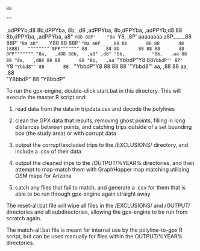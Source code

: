                                                                               88                       
                                                                              ""                       
                                                                                                       
 ,adPPYb,d8 8b,dPPYba, 8b,     ,d8          ,adPPYba, 8b,dPPYba,   ,adPPYb,d8 88 8b,dPPYba,   ,adPPYba,
a8"    `Y88 88P'    "8a `Y8, ,8P' aaaaaaaa a8P_____88 88P'   `"8a a8"    `Y88 88 88P'   `"8a a8P_____88
8b       88 88       d8   )888(   """""""" 8PP""""""" 88       88 8b       88 88 88       88 8PP"""""""
"8a,   ,d88 88b,   ,a8" ,d8" "8b,          "8b,   ,aa 88       88 "8a,   ,d88 88 88       88 "8b,   ,aa
 `"YbbdP"Y8 88`YbbdP"' 8P'     `Y8          `"Ybbd8"' 88       88  `"YbbdP"Y8 88 88       88  `"Ybbd8"'
 aa,    ,88 88                                                     aa,    ,88                          
  "Y8bbdP"  88                                                      "Y8bbdP"                           


To run the gpx-engine, double-click start.bat in this directory. This will execute the master R script and:

1) read data from the data in tripdata.csv and decode the polylines

2) clean the GPX data that results, removing ghost points, filling in long distances between points,
   and catching trips outside of a set bounding box (the study area) or with corrupt data

3) output the corrupt/excluded trips to the /EXCLUSIONS/ directory, and include a .csv of their data

4) output the cleaned trips to the /OUTPUT/%YEAR% directories, and then attempt to map-match them with
   GraphHopper map matching utilizing OSM maps for Arizona

5) catch any files that fail to match, and generate a .csv for them that is able to be run through
   gpx-engine again straight away


The reset-all.bat file will wipe all files in the /EXCLUSIONS/ and /OUTPUT/ directories and all subdirectories,
allowing the gpx-engine to be run from scratch again.

The match-all.bat file is meant for internal use by the polyline-to-gpx R script, but can be used manually for
files within the OUTPUT/%YEAR% directories.